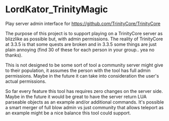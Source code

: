 # LordKator_TrinityMagic
Play server admin interface for https://github.com/TrinityCore/TrinityCore

The purpose of this project is to support playing on a TrinityCore server as blizzlike as possible but, with admin permissions. The reality of TrinityCore at 3.3.5 is that some quests are broken and in 3.3.5 some things are just plain annoying (find 30 of these for each person in your group.. yea no thanks).

This is not designed to be some sort of tool a community server might give to their population, it assumes the person with the tool has full admin permissions. Maybe in the future it can take into consideration the user's actual permissions.

So far every feature this tool has requires zero changes on the server side. Maybe in the future it would be great to have the server return LUA parseable objects as an example and/or additional commands. It's possible a smart merger of full blow admin vs just community that allows teleport as an example might be a nice balance this tool could support.

